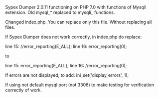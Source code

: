 Sypex Dumper 2.0.11 functioning on PHP 7.0 with functions of Mysqli extension. 
Old mysql_* replaced to mysqli_ functions. 

Changed index.php. You can replace only this file. Without replacing all files.


If Sypex Dumper does not work correctly, in index.php do replace:

line 15: //error_reporting(E_ALL);
line 16: error_reporting(0);

to

line 15: error_reporting(E_ALL);
line 16: //error_reporting(0);

If errors are not displayed, to add: ini_set('display_errors', 1);

If using not default mysql port (not 3306) to make testing for verification correctly of work.
